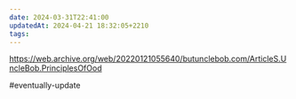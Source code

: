 ```yaml
---
date: 2024-03-31T22:41:00
updatedAt: 2024-04-21 18:32:05+2210
tags: 
---
```

https://web.archive.org/web/20220121055640/butunclebob.com/ArticleS.UncleBob.PrinciplesOfOod

#eventually-update